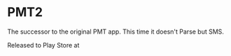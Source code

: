 # PMT2
The successor to the original PMT app. This time it doesn't Parse but SMS.

Released to Play Store at


